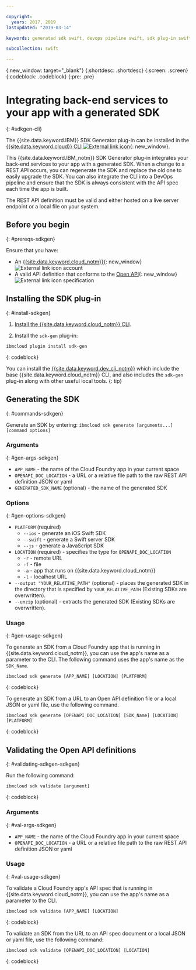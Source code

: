 ```yaml
---

copyright:
  years: 2017, 2019
lastupdated: "2019-03-14"

keywords: generated sdk swift, devops pipeline swift, sdk plug-in swift, open api swift, sdkgen swift, ibmcloud sdk swift

subcollection: swift

---
```


{:new_window: target="_blank"}
{:shortdesc: .shortdesc}
{:screen: .screen}
{:codeblock: .codeblock}
{:pre: .pre}

# Integrating back-end services to your app with a generated SDK
{: #sdkgen-cli}

The {{site.data.keyword.IBM}} SDK Generator plug-in can be installed in the [{{site.data.keyword.cloud}} CLI ![External link icon](../../icons/launch-glyph.svg "External link icon")](/docs/cli?topic=cloud-cli-ibmcloud-cli#ibmcloud-cli){: new_window}.

This {{site.data.keyword.IBM_notm}} SDK Generator plug-in integrates your back-end services to your app with a generated SDK. When a change to a REST API occurs, you can regenerate the SDK and replace the old one to easily upgrade the SDK. You can also integrate the CLI into a DevOps pipeline and ensure that the SDK is always consistent with the API spec each time the app is built.

The REST API definition must be valid and either hosted on a live server endpoint or a local file on your system.

## Before you begin
{: #prereqs-sdkgen}

Ensure that you have:

* An [{{site.data.keyword.cloud_notm}}](http://cloud.ibm.com){: new_window} ![External link icon](../../icons/launch-glyph.svg "External link icon") account
* A valid API definition that conforms to the [Open API](https://www.openapis.org/){: new_window} ![External link icon](../../icons/launch-glyph.svg "External link icon") specification

## Installing the SDK plug-in
{: #install-sdkgen}

1. [Install the {{site.data.keyword.cloud_notm}} CLI](/docs/cli?topic=cloud-cli-install-ibmcloud-cli#install-ibmcloud-cli).

2. Install the `sdk-gen` plug-in:
  ```
  ibmcloud plugin install sdk-gen
  ```
  {: codeblock}

You can install the [{{site.data.keyword.dev_cli_notm}}](/docs/cli?topic=cloud-cli-ibmcloud-cli#install_plug-in) which include the base {{site.data.keyword.cloud_notm}} CLI, and also includes the `sdk-gen` plug-in along with other useful local tools.
{: tip}

## Generating the SDK
{: #commands-sdkgen}

Generate an SDK by entering: `ibmcloud sdk generate [arguments...] [command options]`

### Arguments
{: #gen-args-sdkgen}

* `APP_NAME` - the name of the Cloud Foundry app in your current space
* `OPENAPI_DOC_LOCATION` - a URL or a relative file path to the raw REST API definition JSON or yaml
* `GENERATED_SDK_NAME` (optional) - the name of the generated SDK

### Options
{: #gen-options-sdkgen}

* `PLATFORM` (required)
   * `--ios` - generate an iOS Swift SDK
   * `--swift` - generate a Swift server SDK
   * `--js` - generate a JavaScript SDK
* `LOCATION` (required) - specifies the type for `OPENAPI_DOC_LOCATION`
   * `-r` - remote URL
   * `-f` - file
   * `-a` - app that runs on {{site.data.keyword.cloud_notm}}
   * `-l` - localhost URL
* `--output "YOUR_RELATIVE_PATH"` (optional) - places the generated SDK in the directory that is specified by `YOUR_RELATIVE_PATH` (Existing SDKs are overwritten).
* `--unzip` (optional) - extracts the generated SDK (Existing SDKs are overwritten).

### Usage
{: #gen-usage-sdkgen}

To generate an SDK from a Cloud Foundry app that is running in {{site.data.keyword.cloud_notm}}, you can use the app's name as a parameter to the CLI. The following command uses the app's name as the `SDK_Name`.

```
ibmcloud sdk generate [APP_NAME] [LOCATION] [PLATFORM]
```
{: codeblock}

To generate an SDK from a URL to an Open API definition file or a local JSON or yaml file, use the following command.

```
ibmcloud sdk generate [OPENAPI_DOC_LOCATION] [SDK_Name] [LOCATION] [PLATFORM]
```
{: codeblock}

## Validating the Open API definitions
{: #validating-sdkgen-sdkgen}

Run the following command:
```
ibmcloud sdk validate [argument]
```
{: codeblock}

### Arguments
{: #val-args-sdkgen}

* `APP_NAME` - the name of the Cloud Foundry app in your current space
* `OPENAPI_DOC_LOCATION` - a URL or a relative file path to the raw REST API definition JSON or yaml

### Usage
{: #val-usage-sdkgen}

To validate a Cloud Foundry app's API spec that is running in {{site.data.keyword.cloud_notm}}, you can use the app's name as a parameter to the CLI.
```
ibmcloud sdk validate [APP_NAME] [LOCATION]
```
{: codeblock}

To validate an SDK from the URL to an API spec document or a local JSON or yaml file, use the following command:
```
ibmcloud sdk validate [OPENAPI_DOC_LOCATION] [LOCATION]
```
{: codeblock}
